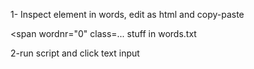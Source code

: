 1- Inspect element in words, edit as html and copy-paste <div id="row1" style="top: 1px;"><span wordnr="0" class=... stuff in words.txt

2-run script and click text input
